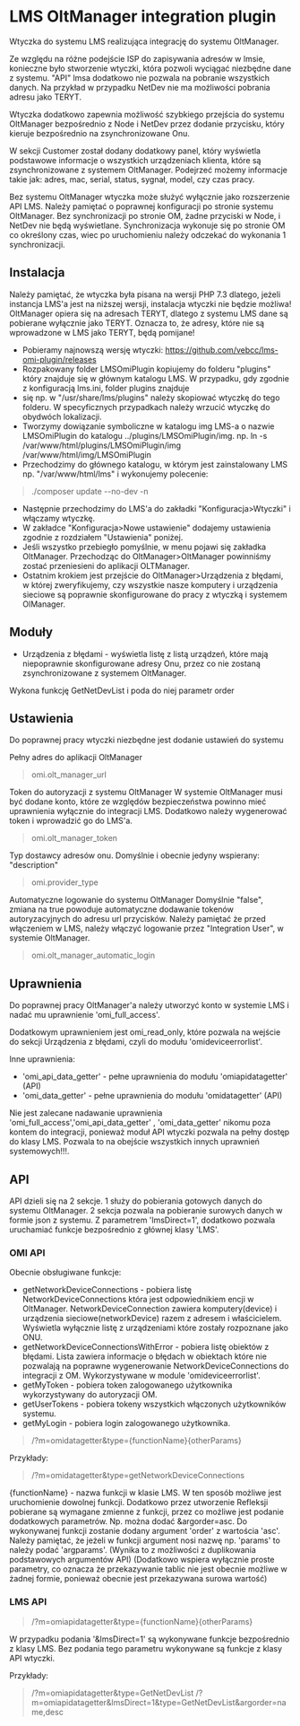 # LMS OltManager integration plugin
Wtyczka do systemu LMS realizująca integrację do systemu OltManager.

Ze względu na różne podejście ISP do zapisywania adresów w lmsie,
konieczne było stworzenie wtyczki, która pozwoli wyciągać niezbędne dane z systemu.
"API" lmsa dodatkowo nie pozwala na pobranie wszystkich danych. Na przykład w przypadku
NetDev nie ma możliwości pobrania adresu jako TERYT.

Wtyczka dodatkowo zapewnia możliwość szybkiego przejścia do systemu OltManager
bezpośrednio z Node i NetDev przez dodanie przycisku, który kieruje bezpośrednio
na zsynchronizowane Onu.

W sekcji Customer został dodany dodatkowy panel, który wyświetla podstawowe informacje
o wszystkich urządzeniach klienta, które są zsynchronizowane z systemem OltManager.
Podejrzeć możemy informacje takie jak: adres, mac, serial, status, sygnał, model, czy czas pracy.

Bez systemu OltManager wtyczka może służyć wyłącznie jako rozszerzenie API LMS.
Należy pamiętać o poprawnej konfiguracji po stronie systemu OltManager. Bez synchronizacji
po stronie OM, żadne przyciski w Node, i NetDev nie będą wyświetlane. Synchronizacja
wykonuje się po stronie OM co określony czas, wiec po uruchomieniu należy odczekać do
wykonania 1 synchronizacji.

## Instalacja
Należy pamiętać, że wtyczka była pisana na wersji PHP 7.3 dlatego, jeżeli instancja
LMS'a jest na niższej wersji, instalacja wtyczki nie będzie możliwa! OltManager opiera się
na adresach TERYT, dlatego z systemu LMS dane są pobierane wyłącznie jako TERYT. Oznacza to,
że adresy, które nie są wprowadzone w LMS jako TERYT, będą pomijane!

- Pobieramy najnowszą wersję wtyczki:
https://github.com/vebcc/lms-omi-plugin/releases
- Rozpakowany folder LMSOmiPlugin kopiujemy do folderu "plugins" który znajduje się
w głównym katalogu LMS. W przypadku, gdy zgodnie z konfiguracją lms.ini, folder plugins znajduje
- się np. w "/usr/share/lms/plugins" należy skopiować wtyczkę do tego folderu. W specyficznych
przypadkach należy wrzucić wtyczkę do obydwóch lokalizacji.
- Tworzymy dowiązanie symboliczne w katalogu img LMS-a o nazwie LMSOmiPlugin do katalogu ../plugins/LMSOmiPlugin/img.
  np. ln -s /var/www/html/plugins/LMSOmiPlugin/img /var/www/html/img/LMSOmiPlugin
- Przechodzimy do głównego katalogu, w którym jest zainstalowany LMS np. "/var/www/html/lms"
i wykonujemy polecenie: 
>./composer update --no-dev -n
- Następnie przechodzimy do LMS'a do zakładki "Konfiguracja>Wtyczki" i włączamy wtyczkę.
- W zakładce "Konfiguracja>Nowe ustawienie" dodajemy ustawienia zgodnie z rozdziałem "Ustawienia" poniżej.
- Jeśli wszystko przebiegło pomyślnie, w menu pojawi się zakładka OltManager.
Przechodząc do OltManager>OltManager powinniśmy zostać przeniesieni do aplikacji OLTManager.
- Ostatnim krokiem jest przejście do OltManager>Urządzenia z błędami, w której zweryfikujemy,
czy wszystkie nasze komputery i urządzenia sieciowe są poprawnie skonfigurowane
do pracy z wtyczką i systemem OlManager.
## Moduły

- Urządzenia z błędami - wyświetla listę z listą urządzeń, które mają
niepoprawnie skonfigurowane adresy Onu, przez co nie zostaną zsynchronizowane
z systemem OltManager.


Wykona funkcję GetNetDevList i poda do niej parametr order 

## Ustawienia
Do poprawnej pracy wtyczki niezbędne jest dodanie ustawień do systemu

Pełny adres do aplikacji OltManager
>omi.olt_manager_url

Token do autoryzacji z systemu OltManager
W systemie OltManager musi być dodane konto, które ze względów bezpieczeństwa
powinno mieć uprawnienia wyłącznie do integracji LMS. Dodatkowo należy wygenerować
token i wprowadzić go do LMS'a.
>omi.olt_manager_token

Typ dostawcy adresów onu.
Domyślnie i obecnie jedyny wspierany: "description"
>omi.provider_type

Automatyczne logowanie do systemu OltManager
Domyślnie "false", zmiana na true powoduje automatyczne dodawanie tokenów autoryzacyjnych do adresu url
przycisków. Należy pamiętać że przed włączeniem w LMS, należy włączyć logowanie przez "Integration User",
w systemie OltManager.
>omi.olt_manager_automatic_login

## Uprawnienia
Do poprawnej pracy OltManager'a należy utworzyć konto w systemie LMS i nadać mu
uprawnienie 'omi_full_access'.

Dodatkowym uprawnieniem jest omi_read_only, które pozwala na wejście do sekcji
Urządzenia z błędami, czyli do modułu 'omideviceerrorlist'.

Inne uprawnienia:
- 'omi_api_data_getter' - pełne uprawnienia do modułu 'omiapidatagetter' (API)
- 'omi_data_getter' - pełne uprawnienia do modułu 'omidatagetter' (API)

Nie jest zalecane nadawanie uprawnienia 'omi_full_access','omi_api_data_getter'
, 'omi_data_getter' nikomu poza kontem do integracji, ponieważ moduł API
wtyczki pozwala na pełny dostęp do klasy LMS.
Pozwala to na obejście wszystkich innych uprawnień systemowych!!!.

## API
API dzieli się na 2 sekcje. 1 służy do pobierania gotowych danych do systemu OltManager.
2 sekcja pozwala na pobieranie surowych danych w formie json z systemu.
Z parametrem 'lmsDirect=1', dodatkowo pozwala uruchamiać funkcje bezpośrednio
z głównej klasy 'LMS'.
### OMI API
Obecnie obsługiwane funkcje:
- getNetworkDeviceConnections - pobiera listę NetworkDeviceConnections która jest
odpowiednikiem encji w OltManager. NetworkDeviceConnection zawiera komputery(device)
i urządzenia sieciowe(networkDevice) razem z adresem i właścicielem. Wyświetla wyłącznie
listę z urządzeniami które zostały rozpoznane jako ONU.
- getNetworkDeviceConnectionsWithError - pobiera listę obiektów z błędami. Lista zawiera informacje o błędach
w obiektach które nie pozwalają na poprawne wygenerowanie NetworkDeviceConnections do integracji z OM. Wykorzystywane
w module 'omideviceerrorlist'.
- getMyToken - pobiera token zalogowanego użytkownika wykorzystywany do autoryzacji OM.
- getUserTokens - pobiera tokeny wszystkich włączonych użytkowników systemu.
- getMyLogin - pobiera login zalogowanego użytkownika.

>/?m=omidatagetter&type={functionName}{otherParams}

Przykłady:
>/?m=omidatagetter&type=getNetworkDeviceConnections

{functionName} - nazwa funkcji w klasie LMS.
W ten sposób możliwe jest uruchomienie dowolnej funkcji.
Dodatkowo przez utworzenie Refleksji pobierane są wymagane zmienne z funkcji,
przez co możliwe jest podanie dodatkowych parametrów. Np. można dodać &argorder=asc.
Do wykonywanej funkcji zostanie dodany argument 'order' z wartościa 'asc'.
Należy pamiętać, że jeżeli w funkcji argument nosi nazwę np. 'params' to należy
podać 'argparams'. (Wynika to z możliwości z duplikowania podstawowych argumentów API)
(Dodatkowo wspiera wyłącznie proste parametry, co oznacza że przekazywanie tablic
nie jest obecnie możliwe w żadnej formie, ponieważ obecnie jest przekazywana surowa wartość)
### LMS API

>/?m=omiapidatagetter&type={functionName}{otherParams}

W przypadku podania '&lmsDirect=1' są wykonywane funkcje bezpośrednio z klasy
LMS. Bez podania tego parametru wykonywane są funkcje z klasy API wtyczki.

Przykłady:
>/?m=omiapidatagetter&type=GetNetDevList
>/?m=omiapidatagetter&lmsDirect=1&type=GetNetDevList&argorder=name,desc

